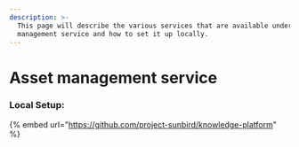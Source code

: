 ```yaml
---
description: >-
  This page will describe the various services that are available under asset
  management service and how to set it up locally.
---
```


# Asset management service

### Local Setup:

{% embed url="https://github.com/project-sunbird/knowledge-platform" %}
